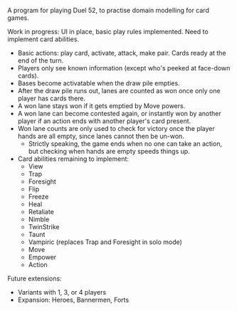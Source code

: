 A program for playing Duel 52, to practise domain modelling for card games.

Work in progress: UI in place, basic play rules implemented. Need to implement card abilities.

- Basic actions: play card, activate, attack, make pair. Cards ready at the end of the turn.
- Players only see known information (except who's peeked at face-down cards).
- Bases become activatable when the draw pile empties.
- After the draw pile runs out, lanes are counted as won once only one player has cards there.
- A won lane stays won if it gets emptied by Move powers.
- A won lane can become contested again, or instantly won by another player if an action ends with another player's card present.
- Won lane counts are only used to check for victory once the player hands are all empty, since lanes cannot then be un-won.
  - Strictly speaking, the game ends when no one can take an action, but checking when hands are empty speeds things up.
- Card abilities remaining to implement:
  - View
  - Trap
  - Foresight
  - Flip
  - Freeze
  - Heal
  - Retaliate
  - Nimble
  - TwinStrike
  - Taunt
  - Vampiric (replaces Trap and Foresight in solo mode)
  - Move
  - Empower
  - Action

Future extensions:

- Variants with 1, 3, or 4 players
- Expansion: Heroes, Bannermen, Forts
